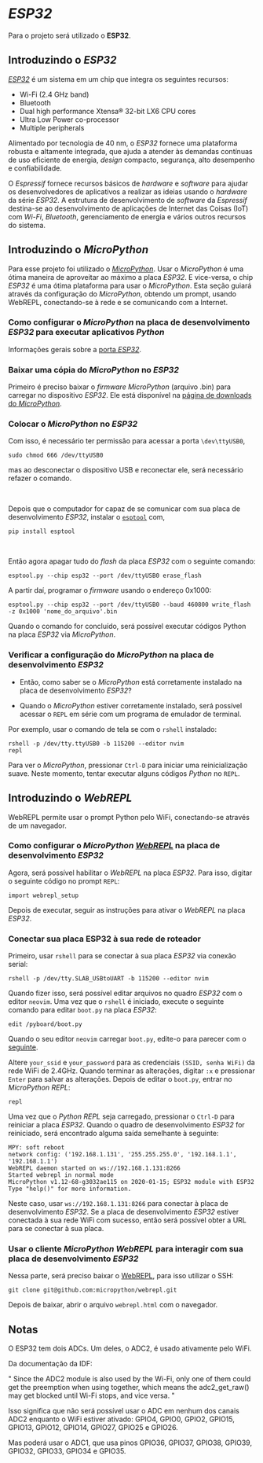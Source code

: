# *ESP32*

Para o projeto será utilizado o **ESP32**.

## Introduzindo o *ESP32*

[*ESP32*](https://docs.espressif.com/projects/esp-idf/en/latest/esp32/get-started/) é um sistema em um chip que integra os seguintes recursos:

- Wi-Fi (2.4 GHz band)
- Bluetooth
- Dual high performance Xtensa® 32-bit LX6 CPU cores
- Ultra Low Power co-processor
- Multiple peripherals

Alimentado por tecnologia de 40 nm, o *ESP32* fornece uma plataforma robusta e altamente integrada, que ajuda a atender às demandas contínuas de uso eficiente de energia, *design* compacto, segurança, alto desempenho e confiabilidade.

O *Espressif* fornece recursos básicos de *hardware* e *software* para ajudar os desenvolvedores de aplicativos a realizar as ideias usando o *hardware* da série *ESP32*. A estrutura de desenvolvimento de *software* da *Espressif* destina-se ao desenvolvimento de aplicações de Internet das Coisas (IoT) com *Wi-Fi*, *Bluetooth*, gerenciamento de energia e vários outros recursos do sistema.

## Introduzindo o *MicroPython*

Para esse projeto foi utilizado o [*MicroPython*](https://docs.micropython.org/en/latest/esp32/quickref.html). Usar o *MicroPython* é uma ótima maneira de aproveitar ao máximo a placa *ESP32*. E vice-versa, o chip *ESP32* é uma ótima plataforma para usar o *MicroPython*. Esta seção guiará através da configuração do *MicroPython*, obtendo um prompt, usando WebREPL, conectando-se à rede e se comunicando com a Internet.

### Como configurar o *MicroPython* na placa de desenvolvimento *ESP32* para executar aplicativos *Python*

Informações gerais sobre a [porta *ESP32*](https://docs.micropython.org/en/latest/esp32/general.html).

### Baixar uma cópia do *MicroPython* no *ESP32*

Primeiro é preciso baixar o *firmware MicroPython* (arquivo .bin) para carregar no dispositivo *ESP32*. Ele está disponível na [página de downloads do *MicroPython*](https://micropython.org/download/esp32/).

### Colocar o *MicroPython* no *ESP32*

Com isso, é necessário ter permissão para acessar a porta `\dev\ttyUSB0`,
```
sudo chmod 666 /dev/ttyUSB0 
```
mas ao desconectar o dispositivo USB e reconectar ele, será necessário refazer o comando.

<br />

Depois que o computador for capaz de se comunicar com sua placa de desenvolvimento *ESP32*, instalar o [`esptool`](https://github.com/espressif/esptool) com,
```
pip install esptool
```

<br />

Então agora apagar tudo do *flash* da placa *ESP32* com o seguinte comando:
```
esptool.py --chip esp32 --port /dev/ttyUSB0 erase_flash
```
A partir daí, programar o *firmware* usando o endereço 0x1000:
```
esptool.py --chip esp32 --port /dev/ttyUSB0 --baud 460800 write_flash -z 0x1000 'nome_do_arquivo'.bin
```
Quando o comando for concluído, será possível executar códigos Python na placa *ESP32* via *MicroPython*.

### Verificar a configuração do *MicroPython* na placa de desenvolvimento *ESP32*

- Então, como saber se o *MicroPython* está corretamente instalado na placa de desenvolvimento *ESP32*?

- Quando o *MicroPython* estiver corretamente instalado, será possível acessar o `REPL` em série com um programa de emulador de terminal.

Por exemplo, usar o comando de tela se com o `rshell` instalado:
```
rshell -p /dev/tty.ttyUSB0 -b 115200 --editor nvim 
repl
```
Para ver o *MicroPython*, pressionar `Ctrl-D` para iniciar uma reinicialização suave. Neste momento, tentar executar alguns códigos *Python* no `REPL`.

## Introduzindo o *WebREPL*

WebREPL permite usar o prompt Python pelo WiFi, conectando-se através de um navegador.

### Como configurar o *MicroPython* [*WebREPL*](https://docs.micropython.org/en/latest/esp8266/tutorial/repl.html#webrepl-a-prompt-over-wifi) na placa de desenvolvimento *ESP32*

Agora, será possível habilitar o *WebREPL* na placa *ESP32*. Para isso, digitar o seguinte código no prompt `REPL`:
```
import webrepl_setup
```
Depois de executar, seguir as instruções para ativar o *WebREPL* na placa *ESP32*.

### Conectar sua placa ESP32 à sua rede de roteador

Primeiro, usar `rshell` para se conectar à sua placa *ESP32* via conexão serial:
```
rshell -p /dev/tty.SLAB_USBtoUART -b 115200 --editor nvim
```
Quando fizer isso, será possível editar arquivos no quadro *ESP32* com o editor `neovim`.
Uma vez que o `rshell` é iniciado, execute o seguinte comando para editar `boot.py` na placa *ESP32*:
```
edit /pyboard/boot.py
```
Quando o seu editor `neovim` carregar `boot.py`, edite-o para parecer com o [seguinte](../../prog/py/boot.py).

Altere `your_ssid` e `your_password` para as credenciais `(SSID, senha WiFi)` da rede WiFi de 2.4GHz. Quando terminar as alterações, digitar `:x` e pressionar `Enter` para salvar as alterações.
Depois de editar o `boot.py`, entrar no *MicroPython REPL*:
```
repl
```
Uma vez que o *Python REPL* seja carregado, pressionar o `Ctrl-D` para reiniciar a placa *ESP32*. Quando o quadro de desenvolvimento *ESP32* for reiniciado, será encontrado alguma saída semelhante à seguinte:
```
MPY: soft reboot
network config: ('192.168.1.131', '255.255.255.0', '192.168.1.1', '192.168.1.1')
WebREPL daemon started on ws://192.168.1.131:8266
Started webrepl in normal mode
MicroPython v1.12-68-g3032ae115 on 2020-01-15; ESP32 module with ESP32
Type "help()" for more information.
```
Neste caso, usar ```ws://192.168.1.131:8266``` para conectar à placa de desenvolvimento *ESP32*. Se a placa de desenvolvimento *ESP32* estiver conectada à sua rede WiFi com sucesso, então será possível obter a URL para se conectar à sua placa.

### Usar o cliente *MicroPython WebREPL* para interagir com sua placa de desenvolvimento *ESP32*

Nessa parte, será preciso baixar o [WebREPL](https://github.com/micropython/webrepl), para isso utilizar o SSH:
```
git clone git@github.com:micropython/webrepl.git
```
Depois de baixar, abrir o arquivo `webrepl.html` com o navegador.

## Notas

O ESP32 tem dois ADCs. Um deles, o ADC2, é usado ativamente pelo WiFi. 

Da documentação da IDF: 

" Since the ADC2 module is also used by the Wi-Fi, only one of them could get the preemption when using together, which means the adc2_get_raw() may get blocked until Wi-Fi stops, and vice versa. "

Isso significa que não será possível usar o ADC em nenhum dos canais ADC2 enquanto o WiFi estiver ativado: GPIO4, GPIO0, GPIO2, GPIO15, GPIO13, GPIO12, GPIO14, GPIO27, GPIO25 e GPIO26. 

Mas poderá usar o ADC1, que usa pinos GPIO36, GPIO37, GPIO38, GPIO39, GPIO32, GPIO33, GPIO34 e GPIO35.
